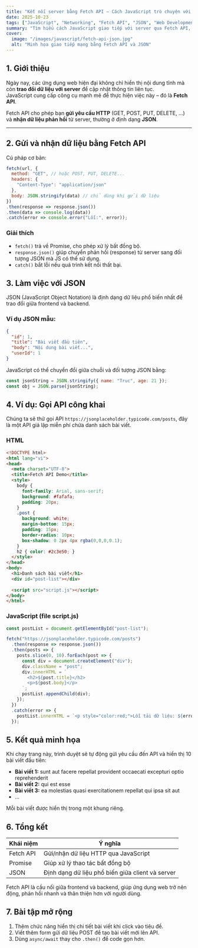 ```yaml
---
title: "Kết nối server bằng Fetch API – Cách JavaScript trò chuyện với backend"
date: 2025-10-23
tags: ["JavaScript", "Networking", "Fetch API", "JSON", "Web Development"]
summary: "Tìm hiểu cách JavaScript giao tiếp với server qua Fetch API, xử lý dữ liệu JSON và hiển thị nội dung động từ API công khai."
cover:
  image: "/images/javascript/fetch-api-json.jpg"
  alt: "Minh họa giao tiếp mạng bằng Fetch API và JSON"
---
```


## 1. Giới thiệu

Ngày nay, các ứng dụng web hiện đại không chỉ hiển thị nội dung tĩnh mà còn **trao đổi dữ liệu với server** để cập nhật thông tin liên tục.  
JavaScript cung cấp công cụ mạnh mẽ để thực hiện việc này – đó là **Fetch API**.

Fetch API cho phép bạn **gửi yêu cầu HTTP** (GET, POST, PUT, DELETE, …) và **nhận dữ liệu phản hồi** từ server, thường ở định dạng **JSON**.

---

## 2. Gửi và nhận dữ liệu bằng Fetch API

Cú pháp cơ bản:

```javascript
fetch(url, {
  method: "GET", // hoặc POST, PUT, DELETE...
  headers: {
    "Content-Type": "application/json"
  },
  body: JSON.stringify(data) // chỉ dùng khi gửi dữ liệu
})
.then(response => response.json())
.then(data => console.log(data))
.catch(error => console.error("Lỗi:", error));
```

### Giải thích

- `fetch()` trả về Promise, cho phép xử lý bất đồng bộ.
- `response.json()` giúp chuyển phản hồi (response) từ server sang đối tượng JSON mà JS có thể sử dụng.
- `catch()` bắt lỗi nếu quá trình kết nối thất bại.

## 3. Làm việc với JSON

JSON (JavaScript Object Notation) là định dạng dữ liệu phổ biến nhất để trao đổi giữa frontend và backend.

### Ví dụ JSON mẫu:

```json
{
  "id": 1,
  "title": "Bài viết đầu tiên",
  "body": "Nội dung bài viết...",
  "userId": 1
}
```

JavaScript có thể chuyển đổi giữa chuỗi và đối tượng JSON bằng:

```javascript
const jsonString = JSON.stringify({ name: "Truc", age: 21 });
const obj = JSON.parse(jsonString);
```

## 4. Ví dụ: Gọi API công khai

Chúng ta sẽ thử gọi API `https://jsonplaceholder.typicode.com/posts`, đây là một API giả lập miễn phí chứa danh sách bài viết.

### HTML

```html
<!DOCTYPE html>
<html lang="vi">
<head>
  <meta charset="UTF-8">
  <title>Fetch API Demo</title>
  <style>
    body {
      font-family: Arial, sans-serif;
      background: #fafafa;
      padding: 20px;
    }
    .post {
      background: white;
      margin-bottom: 15px;
      padding: 15px;
      border-radius: 10px;
      box-shadow: 0 2px 4px rgba(0,0,0,0.1);
    }
    h2 { color: #2c3e50; }
  </style>
</head>
<body>
  <h1>Danh sách bài viết</h1>
  <div id="post-list"></div>
  
  <script src="script.js"></script>
</body>
</html>
```

### JavaScript (file script.js)

```javascript
const postList = document.getElementById("post-list");

fetch("https://jsonplaceholder.typicode.com/posts")
  .then(response => response.json())
  .then(posts => {
    posts.slice(0, 10).forEach(post => {
      const div = document.createElement("div");
      div.className = "post";
      div.innerHTML = `
        <h2>${post.title}</h2>
        <p>${post.body}</p>
      `;
      postList.appendChild(div);
    });
  })
  .catch(error => {
    postList.innerHTML = `<p style="color:red;">Lỗi tải dữ liệu: ${error}</p>`;
  });
```

## 5. Kết quả minh họa

Khi chạy trang này, trình duyệt sẽ tự động gửi yêu cầu đến API và hiển thị 10 bài viết đầu tiên:

- **Bài viết 1:** sunt aut facere repellat provident occaecati excepturi optio reprehenderit
- **Bài viết 2:** qui est esse
- **Bài viết 3:** ea molestias quasi exercitationem repellat qui ipsa sit aut
- ...

Mỗi bài viết được hiển thị trong một khung riêng.

## 6. Tổng kết

| Khái niệm | Ý nghĩa                                          |
| --------- | ------------------------------------------------ |
| Fetch API | Gửi/nhận dữ liệu HTTP qua JavaScript             |
| Promise   | Giúp xử lý thao tác bất đồng bộ                  |
| JSON      | Định dạng dữ liệu phổ biến giữa client và server |

Fetch API là cầu nối giữa frontend và backend, giúp ứng dụng web trở nên động, phản hồi nhanh và thân thiện hơn với người dùng.

## 7. Bài tập mở rộng

1. Thêm chức năng hiển thị chi tiết bài viết khi click vào tiêu đề.
2. Viết thêm form gửi dữ liệu POST để tạo bài viết mới lên API.
3. Dùng `async/await` thay cho `.then()` để code gọn hơn.